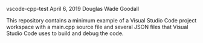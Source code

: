 vscode-cpp-test April 6, 2019 Douglas Wade Goodall

This repository contains a minimum example of a Visual Studio Code
project workspace with a main.cpp source file and several JSON files
that Visual Studio Code uses to build and debug the code.
